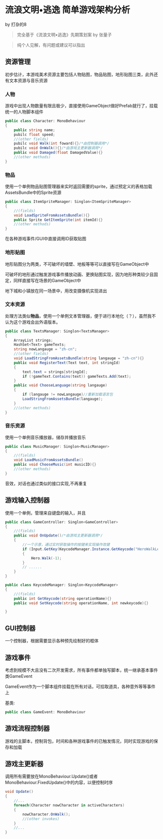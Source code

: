 # 流浪文明•逃逸 简单游戏架构分析

by 打杂的8

> 完全基于《流浪文明•逃逸》先期策划案 by 张量子

> 纯个人见解，有问题或建议可以指出

## 资源管理

初步估计，本游戏美术资源主要包括人物贴图，物品贴图，地形贴图三类，此外还有文本资源与音乐资源

### **人物**

游戏中出现人物数量有限且极少，直接使用GameObject做好Prefab就行了，挂载统一的人物脚本组件

```c#
public class Character: MonoBehaviour
{
    public string name;
    pubilc float speed;
    //(other fields)
    pubilc void Walk(int foward){}/*由控制器调用*/
    pubilc void OnWalk(){}/*由游戏主更新器调用*/
    public void Damaged(float DamagedValue){}
    //(other methods)
}
```

### **物品**

使用一个单例物品贴图管理器来实时返回需要的sprite，通过预定义的表格加载AssetsBundle中的Sprite资源

```c#
public class ItemSpriteManager: Singlon<ItemSpriteManager>
{
    //(fields)
    void LoadSpriteFromAssetsBundle(){}
    public Sprite GetItemSprite(int itemId){}
    //(other methods)
}

```

在各种游戏事件/GUI中直接调用ID获取贴图

### **地形贴图**

地形贴图分为两类，不可破坏的墙壁、地板等等可以直接写在GameObject中

可破坏的地形通过触发游戏事件播放动画、更换贴图实现，因为地形种类较少且固定，同样直接写在场景的GameObject中

地下城和小镇放在同一场景中，用改变摄像机实现进出

### **文本资源**

处理方法类似**物品**，使用一个单例文本管理器，便于进行本地化（？），虽然我不认为这个游戏会出外语版本。
```c#
public class TextsManager: Singlon<TextsManager>
{
    ArrayList strings;
    HashSet<Text> gameTexts;
    string nowLangauge = "zh-cn"; 
    //(other fields)
    void LoadStringFromAssetsBundle(string langauge = "zh-cn"){}
    public void RegisterText(Text text, int stringId)
    {
        text.text = strings[stringId];
        if (!gameText.Contains(text)) gameTexts.Add(text);
    }
    public void ChooseLanguage(string langauge)
    {
        if (langauge != nowLangauge)//重新加载语言包
        LoadStringFromAssetsBundle(langauge);
    }
    //(other methods)
}

```

### **音乐资源**

使用一个单例音乐播放器，储存并播放音乐

```c#
public class MusicManager: Singlon<MusicManager>
{
    //(fields)
    void LoadMusicFromAssetsBundle()
    public void ChooseMusic(int musicID){}
    //(other methods)
}
```
音效，对话也通过类似的接口实现,不再重复

## 游戏输入控制器

使用一个单例，管理来自键盘的输入，并且
```c#
public class GameController: Singlon<GameController>
{
    //(fields)
    public void OnUpdate()/*由游戏主更新器调用*/
    {
        //一个示意，通过实时获取操作的按键来实现操作改键
        if (Input.GetKey(KeycodeManager.Instance.GetKeycode("HeroWalkLeft"))
        {
            Hero.Walk(-1);    
        }
        // ......
    }
}
```
```c#
public class KeycodeManager: Singlon<KeycodeManager>
{
    //(fields)
    public int GetKeycode(string operationName){}
    public void SetKeycode(string operationName, int newkeycode){}

}
```
## GUI控制器

一个控制器，根据需要显示各种预先绘制好的框体

## 游戏事件

考虑到规模不大且没有二次开发需求，所有事件都单独写脚本，统一继承基本事件类GameEvent

GameEvent作为一个脚本组件挂载在所有对话，可拾取道具，各种意外等等事件上

基类:
```c# 
public class GameEvent: MonoBehaviour
```


## 游戏流程控制器

游戏的主脚本，控制背包，时间和各种游戏事件的已触发情况，同时实现游戏的保存和加载

## 游戏主更新器

调用所有需要放在MonoBehaviour.Update()或者MonoBehaviour.FixedUpdate()中的内容，以便控制时序

```c#
void Update()
{
    //...
    foreach(Character nowCharacter in activeCharacters)
    {
        nowCharacter.OnWalk();
        //(other invokes)
    }
    //...
}
```